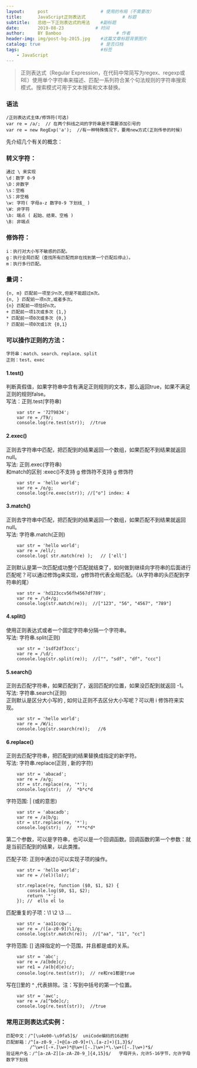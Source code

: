 ```yaml
---
layout:     post                    # 使用的布局（不需要改）
title:      JavaScript正则表达式              # 标题 
subtitle:   总结一下正则表达式的用法    #副标题
date:       2019-08-23            # 时间
author:     BY Bamboo                     # 作者
header-img: img/post-bg-2015.jpg    #这篇文章标题背景图片
catalog: true                       # 是否归档
tags:                               #标签
    - JavaScript
---
```



> 正则表达式（Regular Expression，在代码中常简写为regex、regexp或RE）使用单个字符串来描述、匹配一系列符合某个句法规则的字符串搜索模式。搜索模式可用于文本搜索和文本替换。  

### 语法
    /正则表达式主体/修饰符(可选)  
    var re = /a/;  // 在两个斜线之间的字符串是不需要添加引号的  
    var re = new RegExp('a');  //有一种特殊情况下，要用new方式(正则传参的时候) 

先介绍几个有关的概念：  
### 转义字符：
    通过 \ 来实现  
    \d：数字 0-9  
    \D：非数字  
    \s：空格  
    \S：非空格  
    \w: 字符( 字母a-z 数字0-9 下划线_ )  
    \W: 非字符  
    \b: 端点 ( 起始、结束、空格 )  
    \B: 非端点  

### 修饰符：
    i：执行对大小写不敏感的匹配。  
    g：执行全局匹配（查找所有匹配而非在找到第一个匹配后停止）。  
    m：执行多行匹配。  

### 量词：
    {n, m} 匹配前一项至少n次,但是不能超过m次。  
    {n, } 匹配前一项n次,或者多次。  
    {n} 匹配前一项恰好n次。  
    + 匹配前一项1次或多次 {1,}  
    * 匹配前一项0次或多次 {0,}  
    ? 匹配前一项0次或1次 {0,1}  

### 可以操作正则的方法：
    字符串：match、search、replace、split  
    正则：test、exec  

#### 1.test() 
判断真假值，如果字符串中含有满足正则规则的文本，那么返回true，如果不满足正则的规则false。  
写法：正则.test(字符串)  
```
    var str = '72T9834';
    var re = /T9/;
    console.log(re.test(str));  //true
```
#### 2.exec()
正则去字符串中匹配，把匹配到的结果返回一个数组，如果匹配不到结果就返回null。  
写法: 正则.exec(字符串)  
和match的区别 :exec()不支持 g 修饰符不支持 g 修饰符  
```
    var str = 'hello world';
    var re = /o/g;
    console.log(re.exec(str)); //["o"] index: 4
```
#### 3.match()
正则去字符串中匹配，把匹配到的结果返回一个数组，如果匹配不到结果就返回null。  
写法: 字符串.match(正则)  
```
    var str = 'hello world';
    var re = /ell/;
    console.log( str.match(re) );   // ['ell']
```
正则默认是第一次匹配成功整个匹配就结束了，如何做到继续向字符串的后面进行匹配呢？可以通过修饰g来实现，g修饰符代表全局匹配。（从字符串的头匹配到字符串的尾）  
```
    var str = 'hd123ccv56fh4567df789';
    var re = /\d+/g;
    console.log(str.match(re));  //["123", "56", "4567", "789"]
```
#### 4.split()
使用正则表达式或者一个固定字符串分隔一个字符串。  
写法: 字符串.split(正则)  
```
    var str = '1sdf2df3ccc';
    var re = /\d/;
    console.log(str.split(re));  //["", "sdf", "df", "ccc"]
```
#### 5.search()
正则去匹配字符串，如果匹配到了，返回匹配的位置，如果没匹配到就返回 -1。  
写法: 字符串.search(正则)  
正则默认是区分大小写的 , 如何让正则不去区分大小写呢？可以用 i 修饰符来实现。  
```
    var str = 'hello world';
    var re = /W/i;
    console.log(str.search(re));   //6
```
#### 6.replace()
正则去匹配字符串，把匹配到的结果替换成指定的新字符。  
写法: 字符串.replace(正则 , 新的字符)  
```
    var str = 'abacad';
    var re = /a/g;
    str = str.replace(re, '*');
    console.log(str);  //  *b*c*d
```
字符范围: | (或的意思)  
```
    var str = 'abacadb';
    var re = /a|b/g;
    str = str.replace(re, '*');
    console.log(str);  //  ***c*d*
```
第二个参数，可以是字符串，也可以是一个回调函数。回调函数的第一个参数：就是当前匹配到的结果，以此类推。  

匹配子项: 正则中通过()可以实现子项的操作。  
```
    var str = 'hello world';
    var re = /(el)(lo)/;

    str.replace(re, function ($0, $1, $2) {
        console.log($0, $1, $2);
        return '*';
    }); //  ello el lo
```
匹配重复的子项：\1  \2  \3 ....  
```
    var str = 'aa11ccqw';
    var re = /([a-z0-9])\1/g;
    console.log(str.match(re));  //["aa", "11", "cc"]
```
字符范围: [] 选择指定的一个范围，并且都是或的关系。  
```
    var str = 'abc';
    var re = /a[bde]c/;
    var re1 = /a(b|d|e)c/;
    console.log(re.test(str));  // re和re1都是true
```
写在[]里的 ^ ,代表排除。注：写到中括号的第一个位置。  
```
    var str = 'awc';
    var re = /a[^bde]c/;
    console.log(re.test(str));  //true
```
### 常用正则表达式实例：
    匹配中文：/^[\u4e00-\u9fa5]$/  uniCode编码的16进制  
    匹配邮箱：/^[a-z0-9_-]+@[a-z0-9]+(\.[a-z]+){1,3}$/  
             /^\w+([-+.]\w+)*@\w+([-.]\w+)*\.\w+([-.]\w+)*$/  
    验证用户名：/^[a-zA-Z][a-zA-Z0-9_]{4,15}$/   字母开头，允许5-16字节，允许字母数字下划线  
